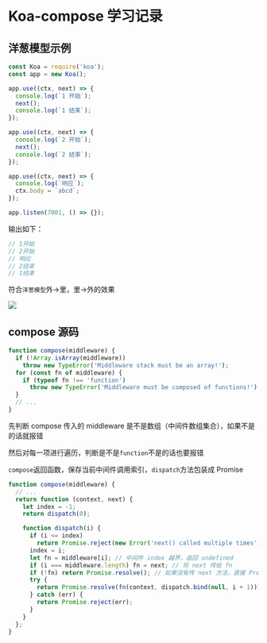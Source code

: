 # Koa-compose 学习记录

## 洋葱模型示例

```js
const Koa = require('koa');
const app = new Koa();

app.use((ctx, next) => {
  console.log(`1 开始`);
  next();
  console.log(`1 结束`);
});

app.use((ctx, next) => {
  console.log(`2 开始`);
  next();
  console.log(`2 结束`);
});

app.use((ctx, next) => {
  console.log(`响应`);
  ctx.body = `abcd`;
});

app.listen(7001, () => {});
```

输出如下：

```js
// 1开始
// 2开始
// 响应
// 2结束
// 1结束
```

符合`洋葱模型`外->里，里->外的效果

![](https://cdn.jsdelivr.net/gh/aaronkwong929/pictures/20210909152432.png)

## compose 源码

```js
function compose(middleware) {
  if (!Array.isArray(middleware))
    throw new TypeError('Middleware stack must be an array!');
  for (const fn of middleware) {
    if (typeof fn !== 'function')
      throw new TypeError('Middleware must be composed of functions!');
  }
  // ...
}
```

先判断 compose 传入的 middleware 是不是数组（中间件数组集合），如果不是的话就报错

然后对每一项进行遍历，判断是不是`function`不是的话也要报错

`compose`返回函数，保存当前中间件调用索引，`dispatch`方法包装成 Promise

```js
function compose(middleware) {
  // ...
  return function (context, next) {
    let index = -1;
    return dispatch(0);

    function dispatch(i) {
      if (i <= index)
        return Promise.reject(new Error('next() called multiple times')); // 判断传入的 i 和 index 比对，防止单个中间件内多次调用 next()
      index = i;
      let fn = middleware[i]; // 中间件 index 越界，返回 undefined
      if (i === middleware.length) fn = next; // 将 next 传给 fn
      if (!fn) return Promise.resolve(); // 如果没有传 next 方法，直接 Promise.resolve 结束 compose 执行
      try {
        return Promise.resolve(fn(context, dispatch.bind(null, i + 1))); // 这里即是 (ctx, next)，bind 返回的是函数 不会立即执行
      } catch (err) {
        return Promise.reject(err);
      }
    }
  };
}
```
